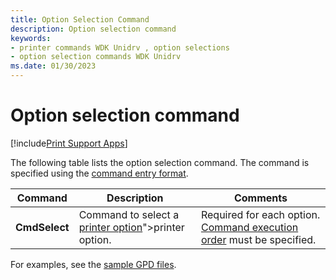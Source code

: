 ```yaml
---
title: Option Selection Command
description: Option selection command
keywords:
- printer commands WDK Unidrv , option selections
- option selection commands WDK Unidrv
ms.date: 01/30/2023
---
```


# Option selection command

[!include[Print Support Apps](../includes/print-support-apps.md)]

The following table lists the option selection command. The command is specified using the [command entry format](command-entry-format.md).

| Command | Description | Comments |
|--|--|--|
| **CmdSelect** | Command to select a [printer option](printer-options.md)">printer option. | Required for each option. [Command execution order](command-execution-order.md) must be specified. |

For examples, see the [sample GPD files](sample-gpd-files.md).
